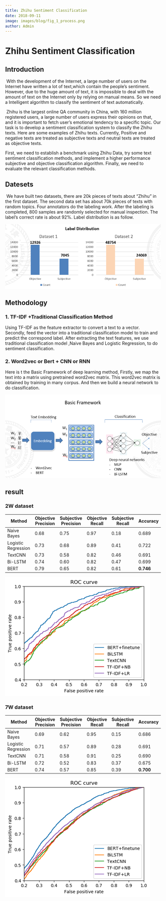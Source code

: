 ```yaml
---
title: Zhihu Sentiment Classification
date: 2018-09-11
image: images/blog/fig_1_process.png
author: Admin
---
```


# Zhihu Sentiment Classification

## Introduction

​           With the development of the Internet, a large number of users on the Internet have written a lot of text,which contain the people’s sentiment. However, due to the huge amount of text, it is impossible to deal with the amount of text on the Internet only by relying on manual means. So we need a Intelligent algorithm to classify the sentiment of text automatically.

​          Zhihu is the largest online QA community in China, with 160 million registered users, a large number of users express their opinions on that, and it is important to fetch user’s emotional tendency  to a specific topic. Our task is to develop a sentiment classification system to classify the Zhihu texts. Here are some examples of Zhihu texts. Currently, Positive and negative texts are treated as subjective texts and neutral texts are treated as objective texts.

First, we need to establish a benchmark using Zhihu Data, try some text sentiment classification methods, and implement a higher performance subjective and objective classification algorithm. Finally, we need
to evaluate the relevant classification methods.



## Datesets

​			We have built two datasets, there are 20k pieces of texts about “Zhihu” in the first dataset. The second data set has about 70k pieces of texts with random topics. Four annotators do the labeling work. After the labeling is completed, 800 samples are randomly selected for manual inspection. The label’s correct rate is about 92%.  Label distribution is as follow.

![](../../static/images/blog/zsc1.png)



## Methodology

###  1. TF-IDF +Traditional Classification Method

Using TF-IDF as the feature extractor to convert a text to a vector. Secondly, feed the vector into a traditional classification model to train and predict the correspond label. After extracting the text features,
we use traditional classification model ,Naive Bayes and Logistic Regression, to do sentiment classification.



### 2. Word2vec or Bert + CNN or RNN

Here is t the Basic Framework of deep learning method, Firstly, we map the text into a matrix using pretrained word2vec matrix. This word2vec matrix is obtained by training in many corpus. And then we
build a neural network to do classification.

![](../../static/images/blog/zsc2.png)



## result

### 2W dataset

| **Method**          | **Objective**   **Precision** | **Subjective**   **Precision** | **Objective**   **Recall** | **Subjective**   **Recall** | **Accuracy** |
| ------------------- | ----------------------------- | ------------------------------ | -------------------------- | --------------------------- | ------------ |
| Naive Bayes         | 0.68                          | 0.75                           | 0.97                       | 0.18                        | 0.689        |
| Logistic Regression | 0.73                          | 0.68                           | 0.89                       | 0.41                        | 0.722        |
| TextCNN             | 0.73                          | 0.58                           | 0.82                       | 0.46                        | 0.691        |
| Bi-LSTM             | 0.74                          | 0.60                           | 0.82                       | 0.47                        | 0.699        |
| BERT                | 0.79                          | 0.65                           | 0.82                       | 0.61                        | **0.746**    |

![](../../static/images/blog/2w.png)



### 7W dataset

| **Method**          | **Objective**   **Precision** | **Subjective**   **Precision** | **Objective**   **Recall** | **Subjective**   **Recall** | **Accuracy** |
| ------------------- | ----------------------------- | ------------------------------ | -------------------------- | --------------------------- | ------------ |
| Naive Bayes         | 0.69                          | 0.62                           | 0.95                       | 0.15                        | 0.686        |
| Logistic Regression | 0.71                          | 0.57                           | 0.89                       | 0.28                        | 0.691        |
| TextCNN             | 0.71                          | 0.58                           | 0.91                       | 0.25                        | 0.690        |
| Bi-LSTM             | 0.72                          | 0.52                           | 0.83                       | 0.37                        | 0.675        |
| BERT                | 0.74                          | 0.57                           | 0.85                       | 0.39                        | **0.700**    |

![](../../static/images/blog/7w.png)
